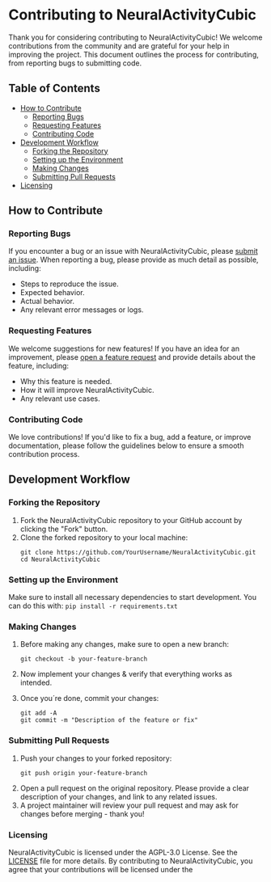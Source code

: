# Contributing to NeuralActivityCubic

Thank you for considering contributing to NeuralActivityCubic! We welcome contributions from the community and are grateful for your help in improving the project. This document outlines the process for contributing, from reporting bugs to submitting code.

## Table of Contents
- [How to Contribute](#how-to-contribute)
  - [Reporting Bugs](#reporting-bugs)
  - [Requesting Features](#requesting-features)
  - [Contributing Code](#contributing-code)
- [Development Workflow](#development-workflow)
  - [Forking the Repository](#forking-the-repository)
  - [Setting up the Environment](#setting-up-the-environment)
  - [Making Changes](#making-changes)
  - [Submitting Pull Requests](#submitting-pull-requests)
- [Licensing](#licensing)

## How to Contribute

### Reporting Bugs

If you encounter a bug or an issue with NeuralActivityCubic, please [submit an issue](https://github.com/Indoc-Research/NeuralActivityCubic/issues). When reporting a bug, please provide as much detail as possible, including:
- Steps to reproduce the issue.
- Expected behavior.
- Actual behavior.
- Any relevant error messages or logs.

### Requesting Features

We welcome suggestions for new features! If you have an idea for an improvement, please [open a feature request](https://github.com/Indoc-Research/NeuralActivityCubic/issues/new) and provide details about the feature, including:
- Why this feature is needed.
- How it will improve NeuralActivityCubic.
- Any relevant use cases.

### Contributing Code

We love contributions! If you'd like to fix a bug, add a feature, or improve documentation, please follow the guidelines below to ensure a smooth contribution process.

## Development Workflow

### Forking the Repository

1. Fork the NeuralActivityCubic repository to your GitHub account by clicking the "Fork" button.
2. Clone the forked repository to your local machine:
    ```
    git clone https://github.com/YourUsername/NeuralActivityCubic.git
    cd NeuralActivityCubic
    ```
### Setting up the Environment

Make sure to install all necessary dependencies to start development. You can do this with:
    ```
    pip install -r requirements.txt
    ```

### Making Changes

1. Before making any changes, make sure to open a new branch:
    ```
    git checkout -b your-feature-branch
    ```
2. Now implement your changes & verify that everything works as intended.

3. Once you´re done, commit your changes:
    ```
    git add -A
    git commit -m "Description of the feature or fix"
    ```

### Submitting Pull Requests

1. Push your changes to your forked repository:
    ```
    git push origin your-feature-branch
    ```   
2. Open a pull request on the original repository. Please provide a clear description of your changes, and link to any related issues.
3. A project maintainer will review your pull request and may ask for changes before merging - thank you!


### Licensing

NeuralActivityCubic is licensed under the AGPL-3.0 License. See the [LICENSE](https://github.com/Indoc-Research/NeuralActivityCubic/blob/main/LICENSE) file for more details. By contributing to NeuralActivityCubic, you agree that your contributions will be licensed under the
